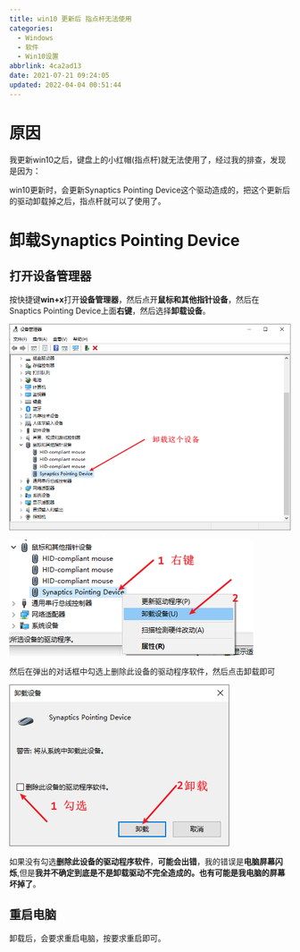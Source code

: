 ```yaml
---
title: win10 更新后 指点杆无法使用
categories: 
  - Windows
  - 软件
  - Win10设置
abbrlink: 4ca2ad13
date: 2021-07-21 09:24:05
updated: 2022-04-04 00:51:44
---
```

# 原因

我更新win10之后，键盘上的小红帽(指点杆)就无法使用了，经过我的排查，发现是因为：

win10更新时，会更新Synaptics Pointing Device这个驱动造成的，把这个更新后的驱动卸载掉之后，指点杆就可以了使用了。

# 卸载Synaptics Pointing Device

## 打开设备管理器

按快捷键**win+x**打开**设备管理器**，然后点开**鼠标和其他指针设备**，然后在Snaptics Pointing Device上面**右键**，然后选择**卸载设备**。

![image-20210721092523064](https://raw.githubusercontent.com/lanlan2017/images/master/Blog/Sum/20210721092530.png)

![image-20210721093149204](https://raw.githubusercontent.com/lanlan2017/images/master/Blog/Sum/20210721093149.png)

然后在弹出的对话框中勾选上删除此设备的驱动程序软件，然后点击卸载即可

![image-20210721093424814](https://raw.githubusercontent.com/lanlan2017/images/master/Blog/Sum/20210721093424.png)

如果没有勾选**删除此设备的驱动程序软件**，**可能会出错**，我的错误是**电脑屏幕闪烁**,但是**我并不确定到底是不是卸载驱动不完全造成的。也有可能是我电脑的屏幕坏掉了**。

## 重启电脑

卸载后，会要求重启电脑，按要求重启即可。

